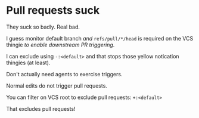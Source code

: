 # Pull requests suck

They suck so badly. Real bad.

I guess monitor default branch _and_ `refs/pull/*/head` is required on the VCS thingie _to enable downstream PR triggering_.

I can exclude using `-:<default>` and that stops those yellow notication thingies (at least).

Don't actually need agents to exercise triggers.

Normal edits do not trigger pull requests.

You can filter on VCS root to exclude pull requests: `+:<default>`

That excludes pull requests!
